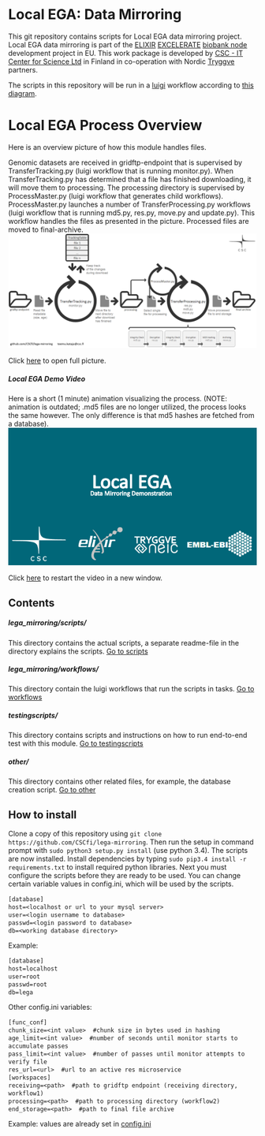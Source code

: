 # Local EGA: Data Mirroring
This git repository contains scripts for Local EGA data mirroring project. Local EGA data mirroring is part of the [ELIXIR](https://www.elixir-europe.org/about-us) [EXCELERATE](https://www.elixir-europe.org/excelerate) [biobank node](http://www.elixir-finland.org/) development project in EU. This work package is developed by [CSC - IT Center for Science Ltd](https://www.csc.fi/csc) in Finland in co-operation with Nordic [Tryggve](https://neic.no/tryggve/) partners.

The scripts in this repository will be run in a [luigi](https://github.com/spotify/luigi) workflow according to [this diagram](https://github.com/CSCfi/lega-mirroring/blob/master/lega_mirroring/workflows/workflow.png).

# Local EGA Process Overview
Here is an overview picture of how this module handles files.

Genomic datasets are received in gridftp-endpoint that is supervised by TransferTracking.py (luigi workflow that is running monitor.py).
When TransferTracking.py has determined that a file has finished downloading, it will move them to processing. The processing directory
is supervised by ProcessMaster.py (luigi workflow that generates child workflows). ProcessMaster.py launches a number of TransferProcessing.py workflows (luigi workflow that is running md5.py, res.py, move.py and update.py). This workflow handles the files
as presented in the picture. Processed files are moved to final-archive.
![Picture](https://github.com/CSCfi/lega-mirroring/blob/master/lega_visualized.png)

Click [here](https://github.com/CSCfi/lega-mirroring/blob/master/lega_visualized.png?raw=true) to open full picture.

##### Local EGA Demo Video
Here is a short (1 minute) animation visualizing the process. (NOTE: animation is outdated; .md5 files are no longer utilized, the process looks the same however. The only difference is that md5 hashes are fetched from a database).
![Local EGA Demo](https://github.com/CSCfi/lega-mirroring/blob/master/lega_mirroring/workflows/local_ega_demo.gif)

Click [here](https://github.com/CSCfi/lega-mirroring/blob/master/lega_mirroring/workflows/local_ega_demo.gif) to restart the video in a new window.

## Contents

##### lega_mirroring/scripts/
This directory contains the actual scripts, a separate readme-file in the directory explains the scripts. [Go to scripts](https://github.com/CSCfi/lega-mirroring/tree/master/lega_mirroring/scripts)

##### lega_mirroring/workflows/
This directory contain the luigi workflows that run the scripts in tasks. [Go to workflows](https://github.com/CSCfi/lega-mirroring/tree/master/lega_mirroring/workflows)

##### testingscripts/
This directory contains scripts and instructions on how to run end-to-end test with this module. [Go to testingscripts](https://github.com/CSCfi/lega-mirroring/tree/master/testingscripts)

##### other/
This directory contains other related files, for example, the database creation script. [Go to other](https://github.com/CSCfi/lega-mirroring/tree/master/other)


## How to install
Clone a copy of this repository using ```git clone https://github.com/CSCfi/lega-mirroring```. Then run the setup in command prompt
with ```sudo python3 setup.py install``` (use python 3.4). The scripts are now installed. Install dependencies by typing `sudo pip3.4 install -r requirements.txt` to install required python libraries. Next you must configure the scripts before they are ready to be used.
You can change certain variable values in config.ini, which will be used by the scripts.

```
[database]
host=<localhost or url to your mysql server>
user=<login username to database>
passwd=<login password to database>
db=<working database directory>
```
Example:
```
[database]
host=localhost
user=root
passwd=root
db=lega
```
Other config.ini variables:
```
[func_conf]
chunk_size=<int value>  #chunk size in bytes used in hashing
age_limit=<int value>  #number of seconds until monitor starts to accumulate passes
pass_limit=<int value>  #number of passes until monitor attempts to verify file
res_url=<url>  #url to an active res microservice
[workspaces]
receiving=<path>  #path to gridftp endpoint (receiving directory, workflow1)
processing=<path>  #path to processing directory (workflow2)
end_storage=<path>  #path to final file archive
```
Example: values are already set in [config.ini](https://github.com/CSCfi/lega-mirroring/blob/master/config.ini)
